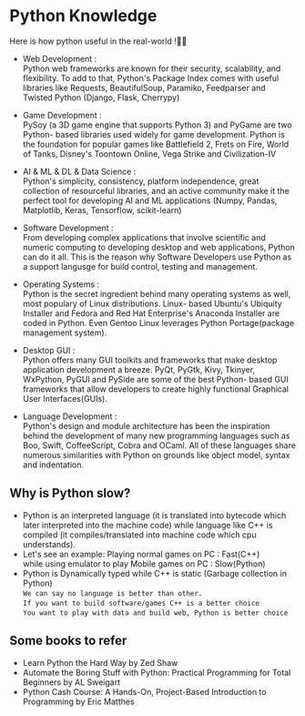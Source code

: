 # Python Knowledge

Here is how python useful in the real-world !👨‍⚖️⁣⁣⁣⁣⁣⁣⁣⁣

- Web Development :   
Python web frameworks are known for their security, scalability, and flexibility. To add to that, Python's Package Index comes with useful libraries like Requests, BeautifulSoup, Paramiko, Feedparser and Twisted Python (Django, Flask, Cherrypy)

- Game Development :   
PySoy (a 3D game engine that supports Python 3) and PyGame are two Python- based libraries used widely for game development. Python is the foundation for popular games like Battlefield 2, Frets on Fire, World of Tanks, Disney's Toontown Online, Vega Strike and Civilization-IV

- AI & ML & DL & Data Science :   
Python's simplicity, consistency, platform independence, great collection of resourceful libraries, and an active community make it the perfect tool for developing AI and ML applications (Numpy, Pandas, Matplotlib, Keras, Tensorflow, scikit-learn)

- Software Development :   
From developing complex applications that involve scientific and numeric computing to developing desktop and web applications, Python can do it all. This is the reason why Software Developers use Python as a support langusge for build control, testing and management.

- Operating Systems :   
Python is the secret ingredient behind many operating systems as well, most populary of Linux distributions. Linux- based Ubuntu's Ubiquity Installer and Fedora and Red Hat Enterprise's Anaconda Installer are coded in Python. Even Gentoo Linux leverages Python Portage(package management system).

- Desktop GUI :   
Python offers many GUI toolkits and frameworks that make desktop application development a breeze. PyQt, PyGtk, Kivy, Tkinyer, WxPython, PyGUI and PySide are some of the best Python- based GUI frameworks that allow developers to create highly functional Graphical User Interfaces(GUIs).

- Language Development :   
Python's design and module architecture has been the inspiration behind the development of many new programming languages such as Boo, Swift, CoffeeScript, Cobra and OCaml. All of these languages share numerous similarities with Python on grounds like object model, syntax and indentation.  

## Why is Python slow?
- Python is an interpreted language (it is translated into bytecode which later interpreted into the machine code) while language like C++ is compiled (it compiles/translated into machine code which cpu understands).
- Let's see an example: Playing normal games on PC : Fast(C++)   
while using emulator to play Mobile games on PC : Slow(Python)
- Python is Dynamically typed while C++ is static (Garbage collection in Python)  
``` We can say no language is better than other.   ```  
```If you want to build software/games C++ is a better choice ```   
```You want to play with data and build web, Python is better choice ```  

## Some books to refer 
- Learn Python the Hard Way by Zed Shaw
- Automate the Boring Stuff with Python: Practical Programming for Total Beginners by AL Sweigart
- Python Cash Course: A Hands-On, Project-Based Introduction to Programming by Eric Matthes
